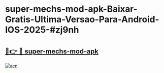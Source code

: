 # super-mechs-mod-apk-Baixar-Gratis-Ultima-Versao-Para-Android-IOS-2025-#zj9nh

# <h2><a href="https://ainizakaria.my?title=super-mechs-mod-apk&ref=22M">🔗👉 🔴 super-mechs-mod-apk</a></h2>

[![acn](https://github.com/user-attachments/assets/0f9c940e-d8b0-45ae-aac7-cd30a18b3e1c)](https://ainizakaria.my?title=super-mechs-mod-apk&ref=22M)

